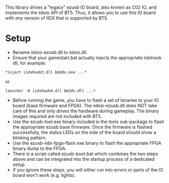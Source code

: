 This library drives a "legacy" ezusb IO board, also known as C02 IO, and 
implements the iidxio API of BT5. Thus, it allows you to use this IO board with
*any* version of IIDX that is supported by BT5.

# Setup
* Rename iidxio-ezusb.dll to iidxio.dll.
* Ensure that your gamestart.bat actually injects the appropriate iidxhook dll,
for example:
```
*inject iidxhook3.dll bm2dx.exe ...*
```
or
```
launcher -K iidxhook4.dll bm2dx.dll ...*
```
* Before running the game, you have to flash a set of binaries to your IO board
(base firmware and FPGA). The iidxio-ezusb.dll does NOT take care of this and
only drives the hardware during gameplay. The binary images required are not 
included with BT5.
* Use the ezusb-tool.exe binary included in the tools sub-package to flash the
appropriate ezusb base firmware. Once the firmware is flashed successfully,
the status LEDs on the side of the board should show a blinking pattern.
* Use the ezusb-iidx-fpga-flash.exe binary to flash the appropriate FPGA binary
dump to the FPGA.
* There is a script called ezusb-boot.bat which combines the two steps above
and can be integrated into the startup process of a dedicated setup.
* If you ignore these steps, you will either run into errors or parts of the
IO board won't work (e.g. lights).